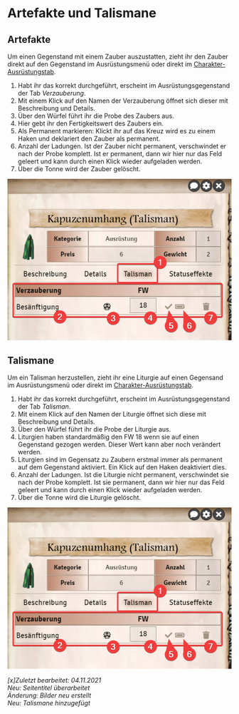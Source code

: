 # Artefakte und Talismane

## Artefakte
Um einen Gegenstand mit einem Zauber auszustatten, zieht ihr den Zauber direkt auf den Gegenstand im Ausrüstungsmenü oder direkt im [Charakter-Ausrüstungstab](de-charakterbogen#5-ausrüstung).  
1. Habt ihr das korrekt durchgeführt, erscheint im Ausrüstungsgegenstand der Tab *Verzauberung*.  
2. Mit einem Klick auf den Namen der Verzauberung öffnet sich dieser mit Beschreibung und Details.
3. Über den Würfel führt ihr die Probe des Zaubers aus.  
4. Hier gebt ihr den Fertigkeitswert des Zaubers ein.  
5. Als Permanent markieren: Klickt ihr auf das Kreuz wird es zu einem Haken und deklariert den Zauber als permanent.  
6. Anzahl der Ladungen. Ist der Zauber nicht permanent, verschwindet er nach der Probe komplett. Ist er permanent, dann wir hier nur das Feld geleert und kann durch einen Klick wieder aufgeladen werden.  
7. Über die Tonne wird der Zauber gelöscht.  

![Gegenstand-Artefakt](images/de-artefakte-und-talismane_0.png)

## Talismane
Um ein Talisman herzustellen, zieht ihr eine Liturgie auf einen Gegensand im Ausrüstungsmenü oder direkt im [Charakter-Ausrüstungstab](de-charakterbogen#5-ausrüstung).  
1. Habt ihr das korrekt durchgeführt, erscheint im Ausrüstungsgegenstand der Tab *Talisman*.  
2. Mit einem Klick auf den Namen der Liturgie öffnet sich diese mit Beschreibung und Details.
3. Über den Würfel führt ihr die Probe der Liturgie aus.  
4. Liturgien haben standardmäßig den FW 18 wenn sie auf einen Gegenstand gezogen werden. Dieser Wert kann aber noch verändert werden.
5. Liturgien sind im Gegensatz zu Zaubern erstmal immer als permanent auf dem Gegenstand aktiviert. Ein Klick auf den Haken deaktiviert dies.
6. Anzahl der Ladungen. Ist die Liturgie nicht permanent, verschwindet sie nach der Probe komplett. Ist sie permanent, dann wir hier nur das Feld geleert und kann durch einen Klick wieder aufgeladen werden.  
7. Über die Tonne wird die Liturgie gelöscht.  

![Gegenstand Talisman](images/de-artefakte-und-talismane_0.png)

*[x]Zuletzt bearbeitet: 04.11.2021*   
*Neu: Seitentitel überarbeitet*  
*Änderung: Bilder neu erstellt*  
*Neu: Talismane hinzugefügt*  
